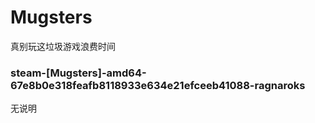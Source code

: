 # Mugsters
真别玩这垃圾游戏浪费时间

### steam-[Mugsters]-amd64-67e8b0e318feafb8118933e634e21efceeb41088-ragnaroks
无说明
